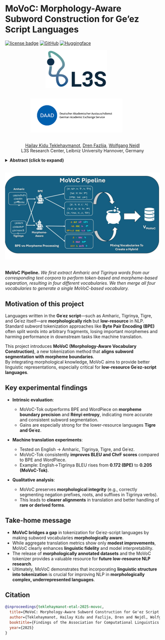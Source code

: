 # MoVoC: Morphology-Aware Subword Construction for Ge’ez Script Languages

[![license badge](https://img.shields.io/badge/License-MIT-green.svg)](LICENSE)
[![GitHub](https://img.shields.io/badge/Code-Soon%20to%20be%20published!-orange?logo=github)](https://github.com/hailaykidu/MoVoC)
[![Huggingface](https://img.shields.io/badge/Tokenizer%20Playground-%23FFD21E?logo=huggingface&label=Hugging%20Space)](https://huggingface.co/spaces/dren-fzlj/movoc-tokenizer-playground)



<p align="center">
  <img src="webpage/l3s-logo-c.webp" align="middle" width="200" style="margin-right:40px; margin-bottom:20px;"/>
</p>

<p align="center">
  <img src="webpage/daad.png" align="middle" width="300" style="margin-right:40px; margin-bottom:20px;"/>
</p>

<p align="center">
  <a href="https://www.linkedin.com/in/hailay-kidu-teklehaymanot-679872328/">Hailay Kidu Teklehaymanot</a>,
  <a href="https://www.linkedin.com/in/drenfazlija">Dren Fazlija</a>,
  <a href="https://www.linkedin.com/in/wolfgangnejdl/">Wolfgang Nejdl</a>
  <br>
  L3S Research Center, Leibniz University Hannover, Germany
</p>

<details>
  <summary><b>Abstract (click to expand)</b></summary>
  <em>Subword-based tokenization methods often fail to preserve morphological boundaries, a limitation especially pronounced in low-resource, morphologically complex languages such as those written in the Ge‘ez script. To address this, we present MoVoC (Morpheme-aware Subword Vocabulary Construction) and train MoVoC-Tok, a tokenizer that integrates supervised morphological analysis into the subword vocabulary. This hybrid segmentation approach combines morpheme-based and Byte Pair Encoding (BPE) tokens to preserve morphological integrity while maintaining lexical meaning. To tackle resource scarcity, we curate and release manually annotated morpheme data for four Ge‘ez script languages and a morpheme-aware vocabulary for two of them. While the proposed tokenization method does not lead to significant gains in automatic translation quality, we observe consistent improvements in intrinsic metrics, MorphoScore, and Boundary Precision, highlighting the value of morphology-aware segmentation in enhancing linguistic fidelity and token efficiency. Our morpheme-annotated datasets and tokenizer dataset will be publicly available under the Open Data licenses to support further research in low-resource, morphologically rich languages.</em>
</details>

<br>

<p align="center">
  <img src="webpage/MoVoC_pipeline.jpg" align="middle" width="600" style="margin-right:40px; margin-bottom:20px;"/>
</p>
<p align="left">
  <b>MoVoC Pipeline.</b> <em>We first extract Amharic and Tigrinya words from our corresponding text corpora to perform token-based and morpheme-based separation, resulting in four different vocabularies. We then merge all four vocabularies to generate a single MoVoC-based vocabulary.</em>
</p>

## Motivation of this project

Languages written in the **Geʿez script**—such as Amharic, Tigrinya, Tigre, and Geʿez itself—are **morphologically rich** but **low-resource** in NLP.  
Standard subword tokenization approaches like **Byte Pair Encoding (BPE)** often split words into arbitrary fragments, losing important morphemes and harming performance in downstream tasks like machine translation.  

This project introduces **MoVoC (Morphology-Aware Vocabulary Construction)**, a new tokenization method that **aligns subword segmentation with morpheme boundaries**.  
By integrating morphological knowledge, MoVoC aims to provide better linguistic representations, especially critical for **low-resource Geʿez-script languages**.  


## Key experimental findings

- **Intrinsic evaluation**:  
  - MoVoC-Tok outperforms BPE and WordPiece on **morpheme boundary precision** and **Rényi entropy**, indicating more accurate and consistent subword segmentation.  
  - Gains are especially strong for the lower-resource languages **Tigre and Geʿez**.  

- **Machine translation experiments**:  
  - Tested on English → Amharic, Tigrinya, Tigre, and Geʿez.  
  - MoVoC-Tok consistently **improves BLEU and ChrF scores** compared to BPE and WordPiece.  
  - Example: English→Tigrinya BLEU rises from **0.172 (BPE)** to **0.205 (MoVoC-Tok)**.  

- **Qualitative analysis**:  
  - MoVoC preserves **morphological integrity** (e.g., correctly segmenting negation prefixes, roots, and suffixes in Tigrinya verbs).  
  - This leads to **clearer alignments** in translation and better handling of **rare or derived forms**.  


## Take-home message

- **MoVoC bridges a gap** in tokenization for Geʿez-script languages by making subword vocabularies **morphologically aware**.  
- While aggregate translation metrics show only **modest improvements**, MoVoC clearly enhances **linguistic fidelity** and model interpretability.  
- The release of **morphologically annotated datasets** and the MoVoC tokenizer provides a valuable resource for **future low-resource NLP research**.  
- Ultimately, MoVoC demonstrates that incorporating **linguistic structure into tokenization** is crucial for improving NLP in **morphologically complex, underrepresented languages**.  


## Citation
```bibtex
@inproceedings{teklehaymanot-etal-2025-movoc,
  title={MoVoC: Morphology-Aware Subword Construction for Ge'ez Script Languages},
  author={Teklehaymanot, Hailay Kidu and Fazlija, Dren and Nejdl, Wolfgang},
  booktitle={Findings of the Association for Computational Linguistics: EMNLP 2025},
  year={2025}
}
```
